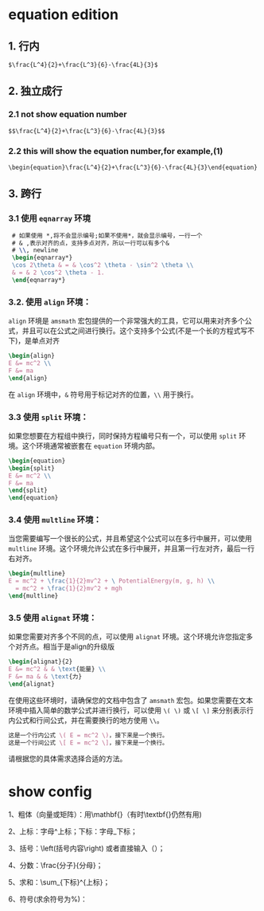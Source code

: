 # equation edition
## 1. 行内
    $\frac{L^4}{2}+\frac{L^3}{6}-\frac{4L}{3}$
## 2.  独立成行
###   2.1 not show equation number
    $$\frac{L^4}{2}+\frac{L^3}{6}-\frac{4L}{3}$$
### 2.2  this will show the equation number,for example,(1)
    \begin{equation}\frac{L^4}{2}+\frac{L^3}{6}-\frac{4L}{3}\end{equation}
## 3. 跨行
### 3.1 **使用 `eqnarray` 环境**
   ```latex
    # 如果使用 *,将不会显示编号;如果不使用*，就会显示编号，一行一个
    # & ,表示对齐的点，支持多点对齐，所以一行可以有多个&
    # \\, newline
    \begin{eqnarray*}
    \cos 2\theta & = & \cos^2 \theta - \sin^2 \theta \\
    & = & 2 \cos^2 \theta - 1.
    \end{eqnarray*}
   ```
### 3.2. **使用 `align` 环境**：
   `align` 环境是 `amsmath` 宏包提供的一个非常强大的工具，它可以用来对齐多个公式，并且可以在公式之间进行换行。这个支持多个公式(不是一个长的方程式写不下)，是单点对齐
   ```latex
   \begin{align}
   E &= mc^2 \\
   F &= ma
   \end{align}
   ```
   在 `align` 环境中，`&` 符号用于标记对齐的位置，`\\` 用于换行。
### 3.3 **使用 `split` 环境**：
   如果您想要在方程组中换行，同时保持方程编号只有一个，可以使用 `split` 环境。这个环境通常被嵌套在 `equation` 环境内部。
   ```latex
   \begin{equation}
   \begin{split}
   E &= mc^2 \\
   F &= ma
   \end{split}
   \end{equation}
   ```
### 3.4 **使用 `multline` 环境**：
   当您需要编写一个很长的公式，并且希望这个公式可以在多行中展开，可以使用 `multline` 环境。这个环境允许公式在多行中展开，并且第一行左对齐，最后一行右对齐。
   ```latex
   \begin{multline}
   E = mc^2 + \frac{1}{2}mv^2 + \ PotentialEnergy(m, g, h) \\
     = mc^2 + \frac{1}{2}mv^2 + mgh
   \end{multline}
   ```
### 3.5 **使用 `alignat` 环境**：
   如果您需要对齐多个不同的点，可以使用 `alignat` 环境。这个环境允许您指定多个对齐点。相当于是align的升级版
   ```latex
   \begin{alignat}{2}
   E &= mc^2 & & \text{能量} \\
   F &= ma & & \text{力}
   \end{alignat}
   ```
在使用这些环境时，请确保您的文档中包含了 `amsmath` 宏包。如果您需要在文本环境中插入简单的数学公式并进行换行，可以使用 `\( \)` 或 `\[ \]` 来分别表示行内公式和行间公式，并在需要换行的地方使用 `\\`。
```latex
这是一个行内公式 \( E = mc^2 \)，接下来是一个换行。
这是一个行间公式 \[ E = mc^2 \]，接下来是一个换行。
```
请根据您的具体需求选择合适的方法。

# show config
1、粗体（向量或矩阵）：用\mathbf{}（有时\textbf{}仍然有用)

2、上标：字母^上标；下标：字母_下标；

3、括号：\left(括号内容\right) 或者直接输入（）；

4、分数：\frac{分子}{分母}；

5、求和：\sum_{下标}^{上标}；

6、符号(求余符号为\%)：

